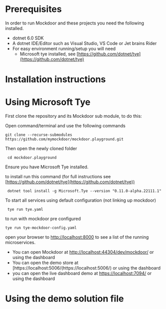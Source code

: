 Prerequisites
=============
In order to run Mockdoor and these projects you need the following installed.

- dotnet 6.0 SDK
- A dotnet IDE/Editor such as Visual Studio, VS Code or Jet brains Rider
- For easy environment running/setup you will need
  - Microsoft tye installed, see [https://github.com/dotnet/tye](https://github.com/dotnet/tye)

Installation instructions
=========================

# Using Microsoft Tye

First clone the repository and its Mockdoor sub module, to do this:

Open command/terminal and use the following commands

```git clone --recurse-submodules https://github.com/mymockdoor/mockdoor.playground.git```

Then open the newly cloned folder

``` cd mockdoor.playground```

Ensure you have Microsoft Tye installed.

to install run this command (for full instructions see [https://github.com/dotnet/tye](https://github.com/dotnet/tye))

```  dotnet tool install -g Microsoft.Tye --version "0.11.0-alpha.22111.1" ```

To start all services using default configuration (not linking up mockdoor)

``` tye run tye.yaml```

to run with mockdoor pre configured

``` tye run tye-mockdoor-config.yaml ```

open your browser to [http://localhost:8000](http://localhost:8000) to see a list of the running microservices.

- You can open Mockdoor at [http://localhost:44304/dev/mockdoor/](http://localhost:44304/dev/mockdoor/) or using the dashboard
- You can open the demo store at [https://localhost:5006/(https://localhost:5006/) or using the dashboard
- you can open the live dashboard demo at [https://localhost:7094/](https://localhost:7094/) or using the dashboard

# Using the demo solution file
